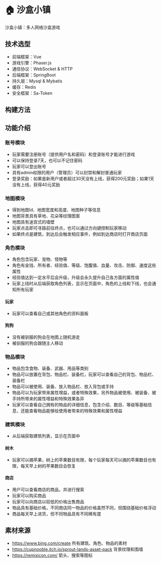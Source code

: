 # 🏠 沙盒小镇

沙盒小镇：多人网络沙盒游戏

## 技术选型

- 前端框架：Vue
- 游戏引擎：Phaser.js
- 通信协议：WebSocket & HTTP
- 后端框架：SpringBoot
- 持久层：Mysql & Mybatis
- 缓存：Redis
- 安全框架：Sa-Token

## 构建方法



## 功能介绍

### 账号模块

- 玩家需要注册账号（提供用户名和密码）和登录账号才能进行游戏
- 可以保持登录7天，也可以不记住密码
- 玩家可以登出账号
- 具有admin权限的用户（管理员）可以封禁和解封普通玩家
- 登录奖励：如果是新用户或者超过30天没有上线，获得200元奖励；如果1天没有上线，获得40元奖励

### 地图模块

- 得到地图Id、地图宽度和高度、地图种子等信息
- 地图背景具有草地、花朵等纹理图案
- 地图具有迷宫式的墙壁
- 玩家点击即可寻路前往终点，也可以通过方向键控制玩家移动
- 如果终点是建筑，到达后会触发相应事件，例如到达商店时打开商店页面

### 角色模块

- 角色包含玩家、宠物、怪物等
- 角色有金钱、所有者、经验值、等级、饱腹值、血量、攻击、防御、速度这些属性
- 经验值达到一定水平后会升级，升级会永久提升自己各方面的属性值
- 玩家上线时从后端获取角色列表，显示在页面中，角色的上线和下线，也会通知所有玩家

#### 玩家

- 玩家可以查看自己或其他角色的资料面板

#### 狗狗

- 没有被驯服的狗会在地图上随机游走
- 被驯服的狗会跟随主人移动

### 物品模块

- 物品包含食物、装备、武器、用品等类别
- 物品可以放置在背包、物品栏、装备栏，玩家可以查看自己的背包、物品栏、装备栏
- 物品可以被使用、装备、放入物品栏、放入背包或手持
- 物品可以为玩家带来属性增益，或者特殊效果，另外物品被使用、被装备、被手持所带来的属性增益和特殊效果各异
- 玩家可以查看自己拥有的物品的详细信息，包含介绍、数目、等级等基础信息，还能查看物品能够给使用者带来的特殊效果和属性增益

### 建筑模块

- 从后端获取建筑列表，显示在页面中

#### 树木

- 玩家可以摘苹果，树上的苹果数目有限，每个玩家每天可以摘的苹果数目也有限，每天早上树的苹果数目会恢复

#### 商店

- 用户可以查看商店的商品，并进行搜索
- 玩家可以购买商品
- 玩家可以向商店以较低的价格出售商品
- 物品具有基础价格，不同商店同一物品的价格虽然不同，但围绕基础价格浮动
- 商品每天早上进货，但不同物品具有不同稀有度

## 素材来源

- https://www.bing.com/create 所有建筑、角色、物品的素材
- https://cupnooble.itch.io/sprout-lands-asset-pack 背景纹理和围墙
- https://remixicon.com/ 箭头、搜索等图标

